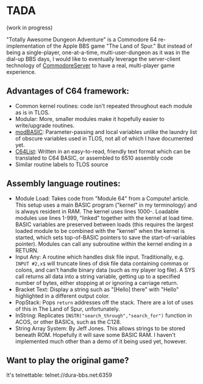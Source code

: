 # TADA

(work in progress)

"Totally Awesome Dungeon Adventure" is a Commodore 64 re-implementation of the Apple BBS game "The Land of Spur." But instead of being a single-player, one-at-a-time, multi-user-dungeon as it was in the dial-up BBS days, I would like to eventually leverage the server-client technology of [CommodoreServer](https://www.commodoreserver.com) to have a real, multi-player game experience.

## Advantages of C64 framework:
* Common kernel routines: code isn't repeated throughout each module as is in TLOS.
* Modular: More, smaller modules make it hopefully easier to write/upgrade routines.
* [modBASIC](https://www.commodoreserver.com/BlogEntryView.asp?EID=EB7662805E4B4A7ABA2623257BCC642E): Parameter-passing and local variables unlike the laundry list of obscure variables used in TLOS, not all of which I have documented yet.
* [C64List](http://commodoreserver.com/BlogView.asp?BID=620460DB83BF4CC1AE7FEF4E9AB4A228): Written in an easy-to-read, friendly text format which can be translated to C64 BASIC, or assembled to 6510 assembly code
* Similar routine labels to TLOS source

## Assembly language routines:
* Module Load: Takes code from "Module 64" from a Compute! article. This setup uses a main BASIC program ("kernel" in my terminology) and is always resident in RAM. The kernel uses lines 1000-. Loadable modules use lines 1-999, "linked" together with the kernel at load time. BASIC variables are preserved between loads (this requires the largest loaded module to be combined with the "kernel" when the kernel is started, which sets top-of-BASIC pointers to save the start-of-variables pointer). Modules can call any subroutine within the kernel ending in a RETURN.
* Input Any: A routine which handles disk file input. Traditionally, e.g. `INPUT #2,x$` will truncate lines of disk file data containing commas or colons, and can't handle binary data (such as my player log file). A SYS call returns all data into a string variable, getting up to a specified number of bytes, either stopping at or ignoring a carriage return.
* Bracket Text: Display a string such as "\[Hello] there" with "Hello" highlighted in a different output color.
* PopStack: Pops `return` addresses off the stack. There are a lot of uses of this in The Land of Spur, unfortunately.
* InString: Replicates `INSTR("search_through","search_for")` function in ACOS, or other BASICs, such as the C128.
* String Array System: By Jeff Jones. This allows strings to be stored beneath ROM. Hopefully it will save some BASIC RAM. I haven't implemented much other than a demo of it being used yet, however.

## Want to play the original game?
It's telnettable: telnet://dura-bbs.net:6359
